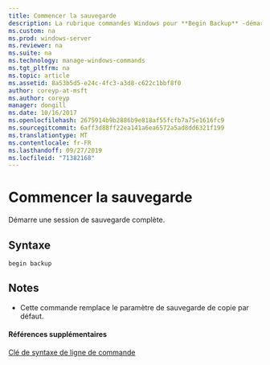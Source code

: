 ```yaml
---
title: Commencer la sauvegarde
description: La rubrique commandes Windows pour **Begin Backup** -démarre une session de sauvegarde complète.
ms.custom: na
ms.prod: windows-server
ms.reviewer: na
ms.suite: na
ms.technology: manage-windows-commands
ms.tgt_pltfrm: na
ms.topic: article
ms.assetid: 8a53b5d5-e24c-4fc3-a3d8-c622c1bbf8f0
author: coreyp-at-msft
ms.author: coreyp
manager: dongill
ms.date: 10/16/2017
ms.openlocfilehash: 2675914b9b2886b9e818af55fcfb7a75e1616fc9
ms.sourcegitcommit: 6aff3d88ff22ea141a6ea6572a5ad8dd6321f199
ms.translationtype: MT
ms.contentlocale: fr-FR
ms.lasthandoff: 09/27/2019
ms.locfileid: "71382168"
---
```

# <a name="begin-backup"></a>Commencer la sauvegarde



Démarre une session de sauvegarde complète.

## <a name="syntax"></a>Syntaxe

```
begin backup
```

## <a name="remarks"></a>Notes

-   Cette commande remplace le paramètre de sauvegarde de copie par défaut.

#### <a name="additional-references"></a>Références supplémentaires

[Clé de syntaxe de ligne de commande](command-line-syntax-key.md)